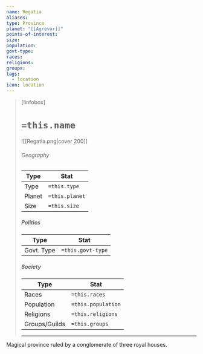 ```yaml
---
name: Regatia
aliases: 
type: Province
planet: "[[Agrevar]]"
points-of-interest: 
size: 
population: 
govt-type: 
races: 
religions: 
groups: 
tags:
  - location
icon: location
---
```

> [!infobox]
> # `=this.name`
> ![[Regatia.png|cover 200]]
> ###### Geography
> | Type | Stat |
> | ---- | ---- |
> | Type | `=this.type` |
> |  Planet | `=this.planet` |
> |  Size    | `=this.size`   |
> 
> ##### Politics
> | Type | Stat |
> | ---- | ---- |
> | Govt. Type | `=this.govt-type` |
> 
> ##### Society
> | Type | Stat |
> | ---- | ---- |
> | Races | `=this.races` |
> | Population | `=this.population` |
> | Religions | `=this.religions` |
> | Groups/Guilds | `=this.groups`|
> ---

Magical province ruled by a conglomerate of three royal houses. 